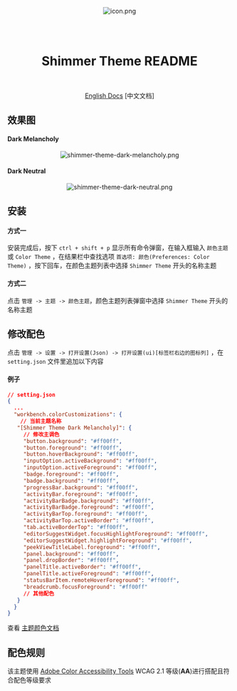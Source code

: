 <br/> <br/>

<div align="center">

  ![icon.png](https://i.postimg.cc/13dVCSNm/icon.png)

  <br/> <br/>
  <h1>Shimmer Theme README</h1>
  <br/>

  [English Docs](https://github.com/tenianon/shimmer-theme/blob/main/README.md)
    [中文文档]

</div>

## 效果图

#### Dark Melancholy
<div align="center">

  ![shimmer-theme-dark-melancholy.png](https://i.postimg.cc/FFMGc0w9/Pix-Pin-2025-05-09-05-42-10.png)
</div>

#### Dark Neutral
<div align="center">

  ![shimmer-theme-dark-neutral.png](https://i.postimg.cc/3r4ndtSS/Pix-Pin-2025-05-09-05-41-35.png)

</div>

## 安装

#### 方式一




安装完成后，按下 `ctrl + shift + p` 显示所有命令弹窗，在输入框输入 `颜色主题` 或 `Color Theme` ，在结果栏中查找选项 `首选项: 颜色(Preferences: Color Theme)` ，按下回车，在颜色主题列表中选择 `Shimmer Theme` 开头的名称主题

#### 方式二

点击 `管理 -> 主题 -> 颜色主题`，颜色主题列表弹窗中选择 `Shimmer Theme` 开头的名称主题

## 修改配色

点击 `管理 -> 设置 -> 打开设置(Json) -> 打开设置(ui)[标签栏右边的图标列]` ，在 `setting.json` 文件里追加以下内容

#### 例子

```json
// setting.json
{
  ...
  "workbench.colorCustomizations": {
    // 当前主题名称
   "[Shimmer Theme Dark Melancholy]": {
     // 修改主调色
     "button.background": "#ff00ff",
     "button.foreground": "#ff00ff",
     "button.hoverBackground": "#ff00ff",
     "inputOption.activeBackground": "#ff00ff",
     "inputOption.activeForeground": "#ff00ff",
     "badge.foreground": "#ff00ff",
     "badge.background": "#ff00ff",
     "progressBar.background": "#ff00ff",
     "activityBar.foreground": "#ff00ff",
     "activityBarBadge.background": "#ff00ff",
     "activityBarBadge.foreground": "#ff00ff",
     "activityBarTop.foreground": "#ff00ff",
     "activityBarTop.activeBorder": "#ff00ff",
     "tab.activeBorderTop": "#ff00ff",
     "editorSuggestWidget.focusHighlightForeground": "#ff00ff",
     "editorSuggestWidget.highlightForeground": "#ff00ff",
     "peekViewTitleLabel.foreground": "#ff00ff",
     "panel.background": "#ff00ff",
     "panel.dropBorder": "#ff00ff",
     "panelTitle.activeBorder": "#ff00ff",
     "panelTitle.activeForeground": "#ff00ff",
     "statusBarItem.remoteHoverForeground": "#ff00ff",
     "breadcrumb.focusForeground": "#ff00ff"
     // 其他配色
   }
  }
}
```

查看 [主题颜色文档](https://code.visualstudio.com/api/references/theme-color)

## 配色规则

该主题使用 [Adobe Color Accessibility Tools](https://color.adobe.com/zh/create/color-contrast-analyzer) WCAG 2.1 等级(**AA**)进行搭配且符合配色等级要求
